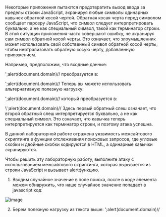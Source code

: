 Некоторые приложения пытаются предотвратить выход ввода за пределы строки JavaScript, экранируя любые символы одинарных кавычек обратной косой чертой. Обратная косая черта перед символом сообщает парсеру JavaScript, что символ следует интерпретировать буквально, а не как специальный символ, такой как терминатор строки. В этой ситуации приложения часто совершают ошибку, не экранируя сам символ обратной косой черты. Это означает, что злоумышленник может использовать свой собственный символ обратной косой черты, чтобы нейтрализовать обратную косую черту, добавленную приложением.

Например, предположим, что входные данные:

';alert(document.domain)//
преобразуется в:

\';alert(document.domain)//
Теперь вы можете использовать альтернативную полезную нагрузку:

\';alert(document.domain)//
который преобразуется в:

\\';alert(document.domain)//
Здесь первый обратный слеш означает, что второй обратный слеш интерпретируется буквально, а не как специальный символ. Это означает, что кавычка теперь интерпретируется как терминатор строки, и поэтому атака успешна.

В данной лабораторной работе отражена уязвимость межсайтового скриптинга в функции отслеживания поисковых запросов, где угловые скобки и двойные скобки кодируются в HTML, а одинарные кавычки экранируются.

Чтобы решить эту лабораторную работу, выполните атаку с использованием межсайтового скриптинга, которая вырывается из строки JavaScript и вызывает alertфункцию.

1. Вводим случайное значение в поле поиска, после в коде элемента можем обнаружить, что наше случайное значение попадает в javascript код:

![image](https://github.com/user-attachments/assets/e6c67fe2-f805-4b5a-ad58-f7c90255361d)

2. Берем полезную нагрузку из текста выше: \';alert(document.domain)//
